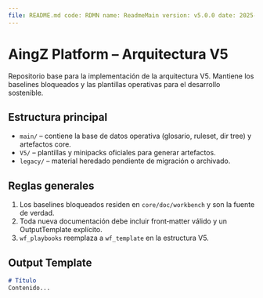 ```yaml
---
file: README.md code: RDMN name: ReadmeMain version: v5.0.0 date: 2025-08-24 owner: "AingZ_Platform · RwB" status: wip
---
```


# AingZ Platform – Arquitectura V5

Repositorio base para la implementación de la arquitectura V5. Mantiene los baselines bloqueados y las plantillas operativas para el desarrollo sostenible.

## Estructura principal
- `main/` – contiene la base de datos operativa (glosario, ruleset, dir tree) y artefactos core.
- `V5/` – plantillas y minipacks oficiales para generar artefactos.
- `legacy/` – material heredado pendiente de migración o archivado.

## Reglas generales
1. Los baselines bloqueados residen en `core/doc/workbench` y son la fuente de verdad.
2. Toda nueva documentación debe incluir front‑matter válido y un OutputTemplate explícito.
3. `wf_playbooks` reemplaza a `wf_template` en la estructura V5.

## Output Template
```markdown
# Título
Contenido...
```
